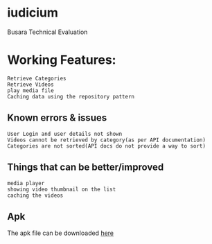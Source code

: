 # iudicium
Busara Technical Evaluation

# Working Features:
```
Retrieve Categories
Retrieve Videos
play media file
Caching data using the repository pattern
```

## Known errors & issues
```
User Login and user details not shown
Videos cannot be retrieved by category(as per API documentation)
Categories are not sorted(API docs do not provide a way to sort)

```

## Things that can be better/improved

```
media player
showing video thumbnail on the list
caching the videos

```

## Apk 

The apk file can be downloaded [here](https://drive.google.com/open?id=1gfglLrFbvNUQsnZfYMVOqEWCwqlbI_iS)

